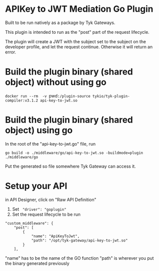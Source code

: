 # APIKey to JWT Mediation Go Plugin

Built to be run natively as a package by Tyk Gateways.

This plugin is intended to run as the "post" part of the request lifecycle.

The plugin will create a JWT with the subject set to the subject on the developer profile, and let the request continue. Otherwise it will return an error.

# Build the plugin binary (shared object) without using go
`docker run --rm  -v `pwd`:/plugin-source tykio/tyk-plugin-compiler:v3.1.2 api-key-to-jwt.so`


# Build the plugin binary (shared object) using go
In the root of the "api-key-to-jwt.go" file, run

`go build -o ./middleware/go/api-key-to-jwt.so -buildmode=plugin ./middleware/go`


Put the generated so file somewhere Tyk Gateway can access it.

# Setup your API
in API Designer, click on "Raw API Definition"
1. Set ` "driver": "goplugin"`
2. Set the request lifecycle to be run
```
"custom_middleware": {
	"post": [
		{
			"name": "ApiKeyToJwt",
			"path": "/opt/tyk-gateway/api-key-to-jwt.so"
		}
	],
```
"name" has to be the name of the GO function
"path" is wherever you put the binary generated previously

